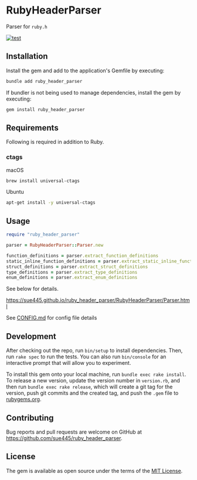 # RubyHeaderParser
Parser for `ruby.h`

[![test](https://github.com/sue445/ruby_header_parser/actions/workflows/test.yml/badge.svg)](https://github.com/sue445/ruby_header_parser/actions/workflows/test.yml)

## Installation

Install the gem and add to the application's Gemfile by executing:

```bash
bundle add ruby_header_parser
```

If bundler is not being used to manage dependencies, install the gem by executing:

```bash
gem install ruby_header_parser
```

## Requirements
Following is required in addition to Ruby.

### ctags
macOS

```bash
brew install universal-ctags
```

Ubuntu

```bash
apt-get install -y universal-ctags
```

## Usage
```ruby
require "ruby_header_parser"

parser = RubyHeaderParser::Parser.new

function_definitions = parser.extract_function_definitions
static_inline_function_definitions = parser.extract_static_inline_function_definitions
struct_definitions = parser.extract_struct_definitions
type_definitions = parser.extract_type_definitions
enum_definitions = parser.extract_enum_definitions
```

See below for details.

https://sue445.github.io/ruby_header_parser/RubyHeaderParser/Parser.html

See [CONFIG.md](CONFIG.md) for config file details

## Development

After checking out the repo, run `bin/setup` to install dependencies. Then, run `rake spec` to run the tests. You can also run `bin/console` for an interactive prompt that will allow you to experiment.

To install this gem onto your local machine, run `bundle exec rake install`. To release a new version, update the version number in `version.rb`, and then run `bundle exec rake release`, which will create a git tag for the version, push git commits and the created tag, and push the `.gem` file to [rubygems.org](https://rubygems.org).

## Contributing

Bug reports and pull requests are welcome on GitHub at https://github.com/sue445/ruby_header_parser.

## License

The gem is available as open source under the terms of the [MIT License](https://opensource.org/licenses/MIT).
